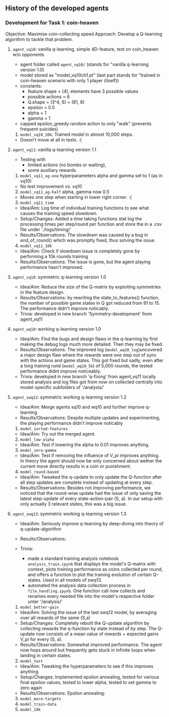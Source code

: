 ## History of the developed agents

### Development for Task 1: coin-heaven
Objective: Maximise coin-collecting speed
Approach: Develop a Q-learning algorithm to tackle that problem.

1. `agent_vq10`: vanilla q-learning, simple 4D-feature, test on coin_heaven w/o opponents
    * agent folder called `agent_vq10/`  (stands for "vanilla q-learning version 1.0)
    * model stored as "model_vq10ch1.pt" (last part stands for "trained in coin-heaven scenario with only 1 player (itself))
    * constants:
      * feature.shape = (4), elements have 3 possible values
      * possible actions = 6
      * Q.shape = (3^4, 6) = (81, 6)
      * epsilon = 0.5
      * alpha   = 1
      * gamma   = 1
    * capped epsilon_greedy random action to only "walk" (prevents frequent suicides)
    1. `model_vq10_10k`: Trained model in almost 10,000 steps.
      * Doesn't move at all in tests. :(

2. `agent_vq11`: vanilla q-learning version 1.1
    * Testing with 
      * limited actions (no bombs or waiting),
      * some auxiliary rewards
    1. `model_vq11_ag-one` hyperparameters alpha and gamma set to 1 (as in vq10)
      * No test improvement vs. vq10
    2. `model_vq11_ag-half` alpha, gamma now 0.5
      * Moves one step when starting in lower right corner. :(
    3. `model_vq11_time`
      * Idea/Aim: 
        Log time of individual training functions to see what causes the training speed slowdown.
      * Setup/Changes: 
        Added a time taking functions stat log the processing times per step/round per function and store the in a .csv file under './logs/timing/'
      * Results/Observations:
        The slowdown was caused by a bug in end_of_round() which was promptly fixed, thus solving the issue.
    4. `model_vq11_10k`
      * Idea/Aim: 
        Check if slowdown issue is completely gone by performing a 10k rounds training
      * Results/Observations:
        The issue is gone, but the agent playing performance hasn't improved.

3. `agent_sq10`: symmetric q-learning version 1.0
    * Idea/Aim: 
      Reduce the size of the Q-matrix by exploiting symmetries in the feature design.
    * Results/Observations:
      by rewriting the state_to_features() function, the number of possible game states in Q got reduced from 81 to 15.
      The performance didn't improve noticably.
    * Trivia: 
      developed in new branch 'Symmetry-development' from agent_vq11

4. `agent_wq10`: working q-learning version 1.0
    * Idea/Aim:
      Find the bugs and design flaws in the q-learning by first making the debug logs much more detailed. Then they may be fixed.
    * Results/Observations:
      The improved log (`model_wq10_log`)uncovered a major design flaw where the rewards were one step out of sync with the actions and game states. This got fixed but sadly, even after a long training rund (`model_wq10_5k`) of 5,000 rounds, the tested performance didnt improve noticeably.
    * Trivia: 
      developed in new branch 'q-fixing' from agent_vq11
      locally stored analysis and log files got from now on collected centrally into model-specific subfolders of '/analysis/'
     
5. `agent_swq12`: symmetric working q-learning version 1.2
    * Idea/Aim:
      Merge agents sq10 and wq10 and further improve q-learning
    * Results/Observations:
      Despite multiple updates and experimenting, the playing performance didn't improve noticably
    1. `model_sorted-features`
      * Idea/Aim:
        Try out the merged agent.
    2. `model_low-alpha`
      * Idea/Aim:
        Test if lowering the alpha to 0.01 improves anything.
    3. `model_zero-gamma`
      * Idea/Aim:
        Test if removing the influence of V_pi improves anything. In theory the agent should now be only concerned about wether the current move directly results in a coin or punishment.
    4. `model_round-based`
      * Idea/Aim:
        Tweaked the q-update to only update the Q-function after all step updates are complete instead of updating at every step.
      * Results/Observations:
        Besides not improving performance, we noticed that the round-wise update had the issue of only saving the latest step-update of every state-action-pair (S, a). In our setup with only actually 3 relevant states, this was a big issue.

6. `agent_swq13`: symmetric working q-learning version 1.3
    * Idea/Aim:
      Seriously improve q-learning by deep-diving into theory of q-update-algorithm
    * Results/Observations:
      
    * Trivia:
      * made a standard training analysis notebook
        `analysis_train.ipynb` that displays the model's Q-matrix with context, plots training performance as coins collected per round, and offers a function to plot the training evolution of certain Q-states. Used in all models of swq13.
      * automated the analysis data collection process
        in `file_handling.ipynb`. One function call now collects and renames every needed file into the model's respective folder unter '/analysis/'
    1. `model_better-gain`
      * Idea/Aim:
        Solving the issue of the last swq12 model, by averaging over all rewards of the same (S,a)
      * Setup/Changes: 
        Completely rebuilt the Q-update algorithm by collecting rewards the q-function by state instead of by step.
        The Q-update now consists of a mean value of rewards + expected gains V_pi for every (S, a).
      * Results/Observations:
        Somewhat improved performance. The agent now hops around but frequently gets stuck in infinite loops when landing in certain states.
    2. `model_test`
      * Idea/Aim:
        Tweaking the hyperparameters to see if this improves anything
      * Setup/Changes:
        Implemented epsilon annealing, tested for various final epsilon values, 
        tested to lower alpha,
        tested to set gamma to zero again
      * Results/Observations:
        Epsilon annealing: 
      
    3. `model_more-targets`
    4. `model_train-data`
    5. `model_10k`
    


